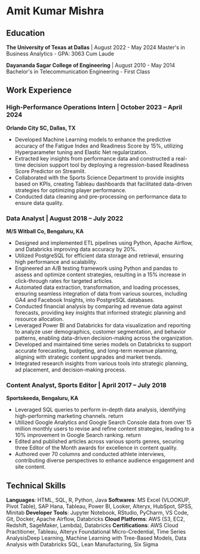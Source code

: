 # Amit Kumar Mishra

## Education
**The University of Texas at Dallas** | August 2022 - May 2024
Master's in Business Analytics - GPA: 3063 Cum Laude

**Dayananda Sagar College of Engineering** | August 2010 - May 2014
Bachelor's in Telecommunication Engineering - First Class

## Work Experience
### High-Performance Operations Intern | October 2023 – April 2024
**Orlando City SC, Dallas, TX**

* Developed Machine Learning models to enhance the predictive accuracy of the Fatigue Index and Readiness Score by 15%, utilizing Hyperparameter tuning and Elastic Net regularization.
* Extracted key insights from performance data and constructed a real-time decision support tool by deploying a regression-based Readiness Score Predictor on Streamlit. 
* Collaborated with the Sports Science Department to provide insights based on KPIs, creating Tableau dashboards that facilitated data-driven strategies for optimizing player performance. 
* Conducted data cleaning and pre-processing on performance data to ensure data quality. 

### Data Analyst | August 2018 – July 2022
**M/S Witball Co, Bengaluru, KA**

* Designed and implemented ETL pipelines using Python, Apache Airflow, and Databricks improving data accuracy by 20%. 
* Utilized PostgreSQL for efficient data storage and retrieval, ensuring high performance and scalability.
* Engineered an A/B testing framework using Python and pandas to assess and optimize content strategies, resulting in a 15% increase in click-through rates for targeted articles.
* Automated data extraction, transformation, and loading processes, ensuring seamless integration of data from various sources, including GA4 and Facebook Insights, into PostgreSQL databases.
* Conducted financial analysis by comparing ad revenue data against forecasts, providing key insights that informed strategic planning and resource allocation. 
* Leveraged Power BI and Databricks for data visualization and reporting to analyze user demographics, customer segmentation, and behavior patterns, enabling data-driven decision-making across the organization.
* Developed and maintained time series models on Databricks to support accurate forecasting, budgeting, and long-term revenue planning, aligning with strategic content upgrades and market trends.
* Integrated research insights from various tools into strategic planning, ad placement, and decision-making process.


### Content Analyst, Sports Editor | April 2017 – July 2018
**Sportskeeda, Bengaluru, KA**

* Leveraged SQL queries to perform in-depth data analysis, identifying high-performing marketing channels.  return
* Utilized Google Analytics and Google Search Console data from over 15 million monthly users to revise and refine content strategies, leading to a 10% improvement in Google Search ranking.  return
* Edited and published articles across various sports genres, securing three Editor of the Month awards for excellence in content quality.
* Authored over 70 columns and conducted athlete interviews, contributing diverse perspectives to enhance audience engagement and site content.

## Technical Skills
**Languages**: HTML, SQL, R, Python, Java
**Softwares**: MS Excel (VLOOKUP, Pivot Table), SAP Hana, Tableau, Power BI, Looker, Alteryx, HubSpot, SPSS, Minitab
**Developer** **Tools**: Jupyter Notebook, RStudio, PyCharm, VS Code, Git, Docker, Apache Airflow, Databricks
**Cloud Platforms**: AWS (S3, EC2, Redshift, SageMaker, Lambda), Databricks
**Certifications**: AWS Cloud Practitioner, Tableau, Alteryx Foundational Micro-Credential, Time Series AnalysisDeep Learning, Machine Learning with Tree-Based Models, Data Analysis with Databricks SQL, Lean Manufacturing, Six Sigma


